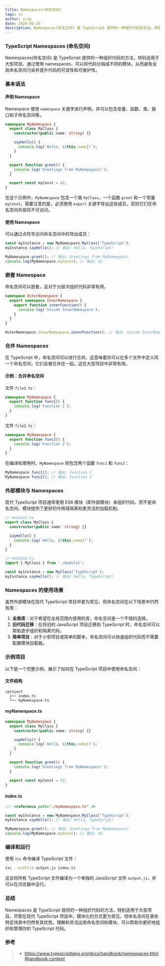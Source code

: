 ```yaml
---
title: Namespaces(命名空间)
tags: ts
author: iczp
date: 2024-06-25
description: Namespaces(命名空间) 是 TypeScript 提供的一种组织代码的方法，特别适用于大型项目。通过使用 namespaces，可以将代码分隔成不同的模块，从而避免全局命名空间污染并提升代码的可读性和可维护性。
---
```


### TypeScript Namespaces (命名空间)

Namespaces(命名空间) 是 TypeScript 提供的一种组织代码的方法，特别适用于大型项目。通过使用 namespaces，可以将代码分隔成不同的模块，从而避免全局命名空间污染并提升代码的可读性和可维护性。

### 基本语法

#### 声明 Namespace

Namespace 使用 `namespace` 关键字进行声明，并可以包含变量、函数、类、接口和子命名空间等。

```typescript
namespace MyNamespace {
  export class MyClass {
    constructor(public name: string) {}

    sayHello() {
      console.log(`Hello, ${this.name}!`);
    }
  }

  export function greet() {
    console.log('Greetings from MyNamespace!');
  }

  export const myConst = 42;
}
```

在这个示例中，`MyNamespace` 包含一个类 `MyClass`，一个函数 `greet` 和一个常量 `myConst`。需要注意的是，必须使用 `export` 关键字导出这些成员，否则它们在命名空间外部将不可访问。

#### 使用 Namespace

可以通过点符号访问命名空间中的导出成员：

```typescript
const myInstance = new MyNamespace.MyClass('TypeScript');
myInstance.sayHello(); // 输出: Hello, TypeScript!

MyNamespace.greet(); // 输出: Greetings from MyNamespace!
console.log(MyNamespace.myConst); // 输出: 42
```

### 嵌套 Namespace

命名空间可以嵌套，这对于分层次组织代码非常有用。

```typescript
namespace OuterNamespace {
  export namespace InnerNamespace {
    export function innerFunction() {
      console.log('Inside InnerNamespace');
    }
  }
}

OuterNamespace.InnerNamespace.innerFunction(); // 输出: Inside InnerNamespace
```

### 合并 Namespaces

在 TypeScript 中，命名空间可以进行合并。这意味着你可以在多个文件中定义同一个命名空间，它们会被合并在一起。这在大型项目中非常有用。

#### 示例：合并命名空间

文件 `file1.ts`：

```typescript
namespace MyNamespace {
  export function func1() {
    console.log('Function 1');
  }
}
```

文件 `file2.ts`：

```typescript
namespace MyNamespace {
  export function func2() {
    console.log('Function 2');
  }
}
```

在编译和使用时，`MyNamespace` 将包含两个函数 `func1` 和 `func2`：

```typescript
MyNamespace.func1(); // 输出: Function 1
MyNamespace.func2(); // 输出: Function 2
```

### 外部模块与 Namespaces

现代 TypeScript 项目通常使用 ES6 模块（即外部模块）来组织代码，而不是命名空间。模块提供了更好的作用域隔离和更灵活的加载机制。

```typescript
// module1.ts
export class MyClass {
  constructor(public name: string) {}

  sayHello() {
    console.log(`Hello, ${this.name}!`);
  }
}

// module2.ts
import { MyClass } from './module1';

const myInstance = new MyClass('TypeScript');
myInstance.sayHello(); // 输出: Hello, TypeScript!
```

### Namespaces 的使用场景

虽然外部模块在现代 TypeScript 项目中更为常见，但命名空间在以下场景中仍然有用：

1. **全局库**：对于希望在全局范围内使用的库，命名空间是一个不错的选择。
2. **旧代码迁移**：在将旧的 JavaScript 项目迁移到 TypeScript 时，命名空间可以帮助逐步组织和隔离代码。
3. **简单项目**：对于小型项目或简单的脚本，命名空间可以快速组织代码而不需要配置模块加载器。

### 示例项目

以下是一个完整示例，展示了如何在 TypeScript 项目中使用命名空间：

#### 文件结构

```
/project
  ├── index.ts
  └── myNamespace.ts
```

#### myNamespace.ts

```typescript
namespace MyNamespace {
  export class MyClass {
    constructor(public name: string) {}

    sayHello() {
      console.log(`Hello, ${this.name}!`);
    }
  }

  export function greet() {
    console.log('Greetings from MyNamespace!');
  }

  export const myConst = 42;
}
```

#### index.ts

```typescript
/// <reference path="./myNamespace.ts" />

const myInstance = new MyNamespace.MyClass('TypeScript');
myInstance.sayHello(); // 输出: Hello, TypeScript!

MyNamespace.greet(); // 输出: Greetings from MyNamespace!
console.log(MyNamespace.myConst); // 输出: 42
```

### 编译和运行

使用 `tsc` 命令编译 TypeScript 文件：

```bash
tsc --outFile output.js index.ts
```

这会将所有 TypeScript 文件编译为一个单独的 JavaScript 文件 `output.js`，并可以在浏览器中运行。

### 总结

Namespaces 是 TypeScript 提供的一种组织代码的方法，特别适用于大型项目。尽管在现代 TypeScript 项目中，模块化的方式更为常见，但命名空间在某些特定场景中仍然有其优势。理解和灵活运用命名空间和模块，可以帮助你更好地组织和管理你的 TypeScript 代码。

### 参考

> - https://www.typescriptlang.org/docs/handbook/namespaces.html#handbook-content
